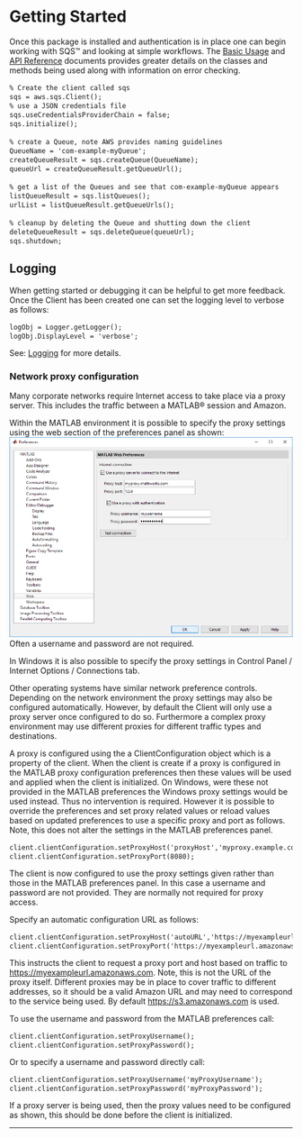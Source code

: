 # Getting Started

Once this package is installed and authentication is in place one can begin working with SQS™ and looking at simple workflows. The [Basic Usage](BasicUsage.md) and [API Reference](SQSApidoc.md) documents provides greater details on the classes and methods being used along with information on error checking.

```
% Create the client called sqs
sqs = aws.sqs.Client();
% use a JSON credentials file
sqs.useCredentialsProviderChain = false;
sqs.initialize();

% create a Queue, note AWS provides naming guidelines
QueueName = 'com-example-myQueue';
createQueueResult = sqs.createQueue(QueueName);
queueUrl = createQueueResult.getQueueUrl();

% get a list of the Queues and see that com-example-myQueue appears
listQueueResult = sqs.listQueues();
urlList = listQueueResult.getQueueUrls();

% cleanup by deleting the Queue and shutting down the client
deleteQueueResult = sqs.deleteQueue(queueUrl);
sqs.shutdown;
```

## Logging
When getting started or debugging it can be helpful to get more feedback. Once the Client has been created one can set the logging level to verbose as follows:
```
logObj = Logger.getLogger();
logObj.DisplayLevel = 'verbose';
```
See: [Logging](Logging.md) for more details.


### Network proxy configuration

Many corporate networks require Internet access to take place via a proxy server. This includes the traffic between a MATLAB® session and Amazon.

Within the MATLAB environment it is possible to specify the proxy settings using the web section of the preferences panel as shown:   
![Preferences_Panel](Images/prefspanel.png)   
Often a username and password are not required.

In Windows it is also possible to specify the proxy settings in Control Panel / Internet Options / Connections tab.

Other operating systems have similar network preference controls. Depending on the network environment the proxy settings may also be configured automatically. However, by default the Client will only use a proxy server once configured to do so. Furthermore a complex proxy environment may use different proxies for different traffic types and destinations.

A proxy is configured using the a ClientConfiguration object which is a property of the client. When the client is create if a proxy is configured in the MATLAB proxy configuration preferences then these values will be used and applied when the client is initialized. On Windows, were these not provided in the MATLAB preferences the Windows proxy settings would be used instead. Thus no intervention is required. However it is possible to override the preferences and set proxy related values or reload values based on updated preferences to use a specific proxy and port as follows. Note, this does not alter the settings in the MATLAB preferences panel.
```
client.clientConfiguration.setProxyHost('proxyHost','myproxy.example.com');
client.clientConfiguration.setProxyPort(8080);
```
The client is now configured to use the proxy settings given rather than those in the MATLAB preferences panel. In this case a username and password are not provided. They are normally not required for proxy access.

Specify an automatic configuration URL as follows:
```
client.clientConfiguration.setProxyHost('autoURL','https://myexampleurl.amazonaws.com');
client.clientConfiguration.setProxyPort('https://myexampleurl.amazonaws.com');
```
This instructs the client to request a proxy port and host based on traffic to
https://myexampleurl.amazonaws.com. Note, this is not the URL of the proxy itself. Different proxies may be in place to cover traffic to different addresses, so it should be a valid Amazon URL and may need to correspond to the service being used. By default https://s3.amazonaws.com is used.

To use the username and password from the MATLAB preferences call:
```
client.clientConfiguration.setProxyUsername();
client.clientConfiguration.setProxyPassword();
```
Or to specify a username and password directly call:
```
client.clientConfiguration.setProxyUsername('myProxyUsername');
client.clientConfiguration.setProxyPassword('myProxyPassword');
```

If a proxy server is being used, then the proxy values need to be configured as shown, this should be done before the client is initialized.

------------

[//]: #  (Copyright 2018 The MathWorks, Inc.)

